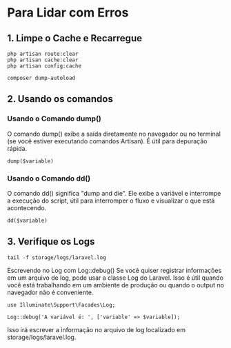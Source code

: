 # Para Lidar com Erros

## 1. Limpe o Cache e Recarregue

`php artisan route:clear`  
`php artisan cache:clear`  
`php artisan config:cache`

`composer dump-autoload`  

## 2. Usando os comandos

### Usando o Comando dump()

O comando dump() exibe a saída diretamente no navegador ou no terminal (se você estiver executando comandos Artisan). É útil para depuração rápida.

`dump($variable)`

### Usando o Comando dd()

O comando dd() significa "dump and die". Ele exibe a variável e interrompe a execução do script, útil para interromper o fluxo e visualizar o que está acontecendo.

`dd($variable)`

## 3. Verifique os Logs

`tail -f storage/logs/laravel.log`

Escrevendo no Log com Log::debug()
Se você quiser registrar informações em um arquivo de log, pode usar a classe Log do Laravel. Isso é útil quando você está trabalhando em um ambiente de produção ou quando o output no navegador não é conveniente.

`use Illuminate\Support\Facades\Log;`

`Log::debug('A variável é: ', ['variable' => $variable]);`

Isso irá escrever a informação no arquivo de log localizado em storage/logs/laravel.log.
